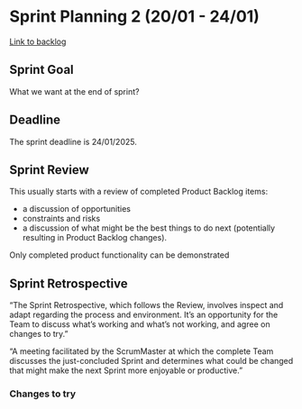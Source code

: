 # Sprint Planning 2 (20/01 - 24/01)
[Link to backlog](./backlogs/2-backlog)

## Sprint Goal
What we want at the end of sprint? 
## Deadline
The sprint deadline is 24/01/2025.

## Sprint Review
This usually starts with a review of completed Product Backlog items:
- a discussion of opportunities
- constraints and risks
- a discussion of what might be the best things to do next (potentially resulting in Product Backlog changes).

Only completed product functionality can be demonstrated

## Sprint Retrospective
“The Sprint Retrospective, which follows the Review, involves inspect and adapt regarding the process and environment. It’s an opportunity for the Team to discuss what’s working and what’s not working, and agree on changes to try.”

“A meeting facilitated by the ScrumMaster at which the complete Team discusses the just-concluded Sprint and determines what could be changed that might make the next Sprint more enjoyable or productive.”


### Changes to try
